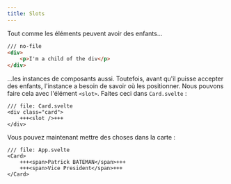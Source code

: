 ```yaml
---
title: Slots
---
```


Tout comme les éléments peuvent avoir des enfants...

```html
/// no-file
<div>
	<p>I'm a child of the div</p>
</div>
```

...les instances de composants aussi. Toutefois, avant qu'il puisse accepter des enfants, l'instance a besoin de savoir où les positionner. Nous pouvons faire cela avec l'élément `<slot>`. Faites ceci dans `Card.svelte` :

```svelte
/// file: Card.svelte
<div class="card">
	+++<slot />+++
</div>
```

Vous pouvez maintenant mettre des choses dans la carte :

```svelte
/// file: App.svelte
<Card>
	+++<span>Patrick BATEMAN</span>+++
	+++<span>Vice President</span>+++
</Card>
```
